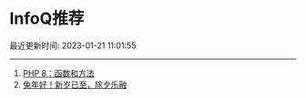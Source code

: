 # InfoQ推荐

最近更新时间: 2023-01-21 11:01:55

--- 
1. [PHP 8：函数和方法](https://www.infoq.cn/article/5ztCCEZ39EfToyRNaPF3) 
2. [兔年好！新岁已至，除夕乐融](https://www.infoq.cn/article/ZSyBH2KxHmqxXQ12RJh1) 
